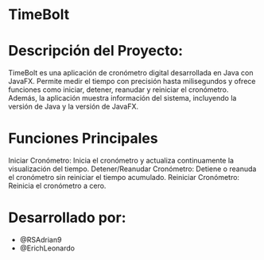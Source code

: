 # TimeBolt

# Descripción del Proyecto:

TimeBolt es una aplicación de cronómetro digital desarrollada en Java con JavaFX. Permite medir el tiempo con precisión hasta milisegundos y ofrece funciones como iniciar, detener, reanudar y reiniciar el cronómetro. Además, la aplicación muestra información del sistema, incluyendo la versión de Java y la versión de JavaFX.

# Funciones Principales

Iniciar Cronómetro: Inicia el cronómetro y actualiza continuamente la visualización del tiempo.
Detener/Reanudar Cronómetro: Detiene o reanuda el cronómetro sin reiniciar el tiempo acumulado.
Reiniciar Cronómetro: Reinicia el cronómetro a cero.

# Desarrollado por:
- @RSAdrian9
- @ErichLeonardo
